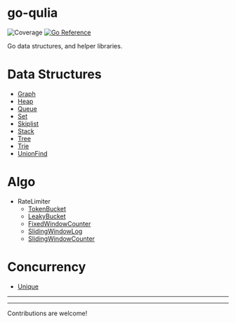 # go-qulia

![Coverage](https://img.shields.io/badge/Coverage-99.2%25-brightgreen)
[![Go Reference](https://pkg.go.dev/badge/github.com/qulia/go-qulia.svg)](https://pkg.go.dev/github.com/qulia/go-qulia)

Go data structures, and helper libraries.

# Data Structures

- [Graph](lib/graph)
- [Heap](lib/heap/)
- [Queue](lib/queue/)
- [Set](lib/set)
- [Skiplist](lib/skiplist/)
- [Stack](lib/stack/)
- [Tree](lib/tree/)
- [Trie](lib/trie)
- [UnionFind](lib/unionfind/)

# Algo

- RateLimiter
  - [TokenBucket](algo/ratelimiter/tokenbucket/)
  - [LeakyBucket](algo/ratelimiter/leakybucket/)
  - [FixedWindowCounter](algo/ratelimiter/fixedwindowcounter/)
  - [SlidingWindowLog](algo/ratelimiter/slidingwindowlog/)
  - [SlidingWindowCounter](algo/ratelimiter/slidingwindowcounter/)

# Concurrency

- [Unique](concurrency/unique/)

---

---

Contributions are welcome!
